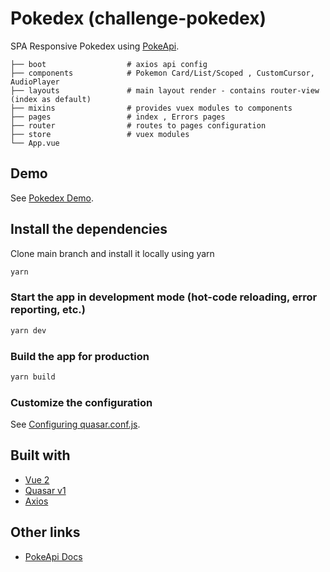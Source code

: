 # Pokedex (challenge-pokedex)

SPA Responsive Pokedex using [PokeApi](https://pokeapi.co).

    ├── boot                  # axios api config
    ├── components            # Pokemon Card/List/Scoped , CustomCursor, AudioPlayer
    ├── layouts               # main layout render - contains router-view (index as default)
    ├── mixins                # provides vuex modules to components
    ├── pages                 # index , Errors pages
    ├── router                # routes to pages configuration
    ├── store                 # vuex modules
    └── App.vue

## Demo

See [Pokedex Demo](https://jfq-pokedex.herokuapp.com).

## Install the dependencies
Clone main branch and install it locally using yarn
```bash
yarn
```

### Start the app in development mode (hot-code reloading, error reporting, etc.)
```bash
yarn dev
```

### Build the app for production
```bash
yarn build
```

### Customize the configuration
See [Configuring quasar.conf.js](https://v1.quasar.dev/quasar-cli/quasar-conf-js).


## Built with
* [Vue 2](https://v2.vuejs.org/)
* [Quasar v1](https://v1.quasar.dev/)
* [Axios](https://github.com/axios/axios)

## Other links

* [PokeApi Docs](https://pokeapi.co/docs/v2)

